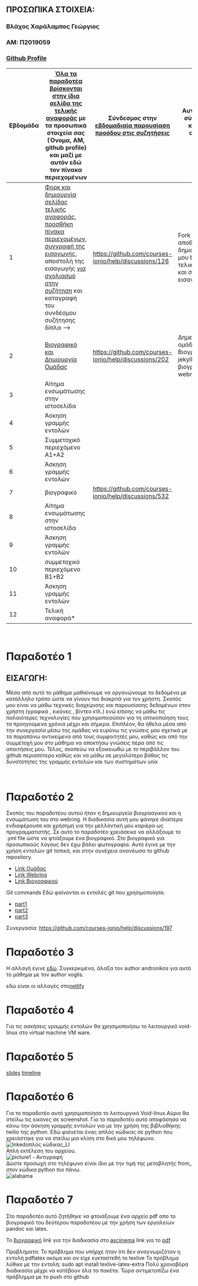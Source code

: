 ## ΠΡΟΣΩΠΙΚΑ ΣΤΟΙΧΕΙΑ:

### Βλάχος Χαράλαμπος Γεώργιος 
### ΑΜ: Π2019059
### [Github Profile](https://github.com/xar1sgeovlacp2019059)

| Εβδομάδα | [Όλα τα παραδοτέα βρίσκονται στην ίδια σελίδα της τελικής αναφοράς](https://courses-ionio.github.io/help/deliverables/) με τα προσωπικά στοιχεία σας (Όνομα, ΑΜ, github profile) και μαζί με αυτόν εδώ τον πίνακα περιεχομένων | Σύνδεσμος στην [εβδομαδιαία παρουσίαση προόδου στις συζητήσεις](https://github.com/courses-ionio/help/discussions/categories/show-and-tell) | Αυτοαξιολόγηση σύμφωνα με τα κριτήρια της αντίστοιχης άσκησης |
| --- | --- | --- | --- |
| 1 | [Φορκ και δημιουργία σελίδας τελικής αναφοράς](https://courses-ionio.github.io/help/guide/), [προσθήκη πίνακα περιεχομένων](https://raw.githubusercontent.com/courses-ionio/sw/master/README.md), [συγγραφή της εισαγωγής](https://courses-ionio.github.io/help/intro/), αποστολή της εισαγωγής [για σχολιασμό στην συζήτηση](https://github.com/courses-ionio/help/discussions/categories/show-and-tell) και καταγραφή του συνδέσμου συζήτησης δίπλα --> | https://github.com/courses-ionio/help/discussions/126 | Fork του αποθετηρίου, δημιουργία δικού μου branch και τελικής αναφοράς και συγγραφή εισαγωγής |
| 2 | [Βιογραφικό και Δημιουργία Ομάδας](#Παραδοτέο-2) | https://github.com/courses-ionio/help/discussions/202 | Δημειουργεία ομάδας,δημιουργεία Βιογραφικού με jekyll, ενσωμάτωση βιογραφικού στο webring|
| 3 | Αίτημα ενσωμάτωσης στην ιστοσελίδα | | |
| 4 | Άσκηση γραμμής εντολών | | |
| 5 | Συμμετοχικό περιεχόμενο A1+A2 | | |
| 6 | Άσκηση γραμμής εντολών | | |
| 7 | βιογραφικό |https://github.com/courses-ionio/help/discussions/532 | |
| 8 | Αίτημα ενσωμάτωσης στην ιστοσελίδα | | |
| 9 | Άσκηση γραμμής εντολών | | |
| 10 | συμμετοχικό περιεχόμενο B1+B2 | | |
| 11 | Άσκηση γραμμής εντολών | | |
| 12 | Τελική αναφορά* | | |

</br>

# Παραδοτέο 1

## <a name="P"> ΕΙΣΑΓΩΓΗ:</a>
Μέσα από αυτό το μάθημα μαθαίνουμε να οργανώνουμε τα δεδομένα με κατάλληλο τρόπο ώστε να γίνουν πιο διακριτά για τον χρήστη. Σκοπός μου είναι να μάθω τεχνικές διαχείρισης και παρουσίασης δεδομένων στον χρήστη (γραφικά , εικόνες , βίντεο κτλ.) ενώ επίσης να μάθω τις παλαιότερες τεχνολογίες που χρησιμοποιούσαν για τη οπτικοποίηση τους τα προηγούμενα χρόνια μέχρι και σήμερα. Επιπλέον, θα ήθελα μέσα από την συνεργασία μέσω της ομάδας να ευρύνω τις γνώσεις μου σχετικά με τα παραπάνω αντικείμενα από τους συμφοιτητές μου, καθώς και από την συμμετοχή μου στο μάθημα να αποκτήσω γνώσεις πέρα από τις απαιτήσεις μου. Τέλος, σκοπεύω να εξοικειωθώ με το περιβάλλον του github περισσότερο καθώς και να μάθω σε μεγαλύτερο βάθος τις δυνατότητες της γραμμής εντολών και των συστημάτων unix

</br>

# Παραδοτέο 2
Σκοπός του παραδοτέου αυτού ήταν η δημιουργεία βιογρααγικού και η ενσωμάτωση του στο webring. Η διαδικασία αυτή μου φάνηκε ιδιαίτερα ενδιαφέρουσα και χρήσημη για την μελλόντική μου καριέρα ως προγραμματιστής. Σε αυτό το παραδοτέο χρειάσεικε να αλλάξουμε το .yml file ώστε να φτιάξουμε ένα βιογραφικό. Στο βιογραφικό για προσωπικούς λόγους δεν έχω βάλει φωτογραφία. Αυτό έγινε με την χρήση εντολών git τοπικά, και στην συνέχεια ανανέωσα το github repository.
* [Link Ομάδας](https://github.com/Git-s-PopTeamEpic/TeamWebring)
* [Link Webring](https://git-team-epic-webring.netlify.app/)
* [Link Βιογραφικού](https://xar1sgeovlacp2019059.github.io/online-cv/)

Git commands
Εδώ φαίνονται οι εντολές git που χρησιμοποίησα.
* [part1](https://asciinema.org/a/Jhrk8ZD77FtXYnkbc4CP4x1BV)
* [part2](https://asciinema.org/a/0o1tLzUIXkR1eYnfP4N5PCB5u)
* [part3](https://asciinema.org/a/xVZU0R6QFk5C4A1aGgzxFZC9H)

Συνεργασία:
https://github.com/courses-ionio/help/discussions/197

# Παραδοτέο 3

Η αλλαγή έγινε [εδώ](https://github.com/xar1sgeovlacp2019059/all_collections/blob/demo-branch/_courses/computer-programming.md). Συγκερκιμένα, άλαξα τον author andronikos για αυτό το μάθημα με τον author voglis.

εδώ είναι οι αλλαγές στο[netlify](https://coruscating-trifle-ee1a79.netlify.app/courses/computer-programming/)

# Παραδοτέο 4

Για τις ασκήσεις γραμμής εντολών θα χρησιμοποιήσω το λειτουργικό void-linux στο virtual machine VM ware.

# Παραδοτέο 5

[slides](https://nervous-hypatia-c85454.netlify.app/slides/programming/)
[timeline](https://nervous-hypatia-c85454.netlify.app/timeline/programming-code/)

# Παραδοτέο 6

Για το παραδοτέο αυτό χρησιμοποίησα το λειτουργικό Void-linux.Αύριο θα στείλω τις εικόνες σε screenshot.
Για το παραδοτέο αυτό αποφάσησα να κάνω την άσκηση γραμμής εντολών για με την χρήση της βιβλιοθήκης twilio της python. Εδώ φαίνεται ένας απλός κώδικας σε python που χρειάστηκε για να στείλω μια κλίση στο δικό μου τηλέφωνο.
<br>
![Inkedαπλός κώδικας_LI](https://user-images.githubusercontent.com/72515596/160277283-6d73e24d-eca8-4f82-b258-8da0fd21c742.jpg)
<br>
Απλή εκτέλεση του αρχείου.
<br>
![picture1 - Αντιγραφή](https://user-images.githubusercontent.com/72515596/160277297-1e62cff8-72da-4739-a1fa-857003d3f9e6.png)
<br>
Δώστε προσωχή στο τηλέφωνο είναι ίδιο με την τιμή της μεταβλητής from_ στον κώδικα python πιο πάνω.
<br>
![alabama](https://user-images.githubusercontent.com/72515596/160277305-0ae48bb6-583d-446f-84fe-b742578afe98.jpg)

# Παραδοτέο 7

Στο παραδοτέο αυτό ζητήθηκε να φτοιάξουμε ένα αρχείο pdf απο το βιογραφικό του δεύτερου παραδοτέου με την χρήση των εργαλείων pandoc και latex.

Το [βιογραφικό](https://xar1sgeovlacp2019059.github.io/online-cv/)
link για την διαδικασία στο [asciinema](https://asciinema.org/a/EdLIyszaIbTZxnsSQ2JTy98oD)
link για το [pdf](https://github.com/xar1sgeovlacp2019059/online-cv/blob/master/pdf/cv.pdf)

Προβλήματα:
Το πρόβλημα που υπήρχε ήταν ότι δεν αναγνωριζόταν η εντολή pdflatex ακόμα και αν είχε εγκταστεθή το texlive
To πρόβλημα λύθικε με την εντολή: sudo apt install texlive-latex-extra
Πολύ χρονοβόρα διαδικασία μέχρι να κατέβουν όλα τα πακέτα.
Τώρα αντιμετοπίζω ένα πρόβλημμα με το push στο github
